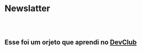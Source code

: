 <h1>Newslatter</h1>
<br>
<br>
<h2>Esse foi um orjeto que aprendi no <a href="https://rodolfomori.com.br/devclub">DevClub</a></h2>
